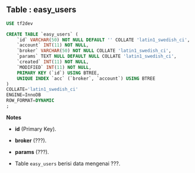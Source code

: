 Table : easy_users
--------------------

```SQL
USE tf2dev

CREATE TABLE `easy_users` (
	`id` VARCHAR(50) NOT NULL DEFAULT '' COLLATE 'latin1_swedish_ci',
	`account` INT(11) NOT NULL,
	`broker` VARCHAR(50) NOT NULL COLLATE 'latin1_swedish_ci',
	`params` TEXT NULL DEFAULT NULL COLLATE 'latin1_swedish_ci',
	`created` INT(11) NOT NULL,
	`MODIFIED` INT(11) NOT NULL,
	PRIMARY KEY (`id`) USING BTREE,
	UNIQUE INDEX `acc` (`broker`, `account`) USING BTREE
)
COLLATE='latin1_swedish_ci'
ENGINE=InnoDB
ROW_FORMAT=DYNAMIC
;
```
__Notes__

+ __id__ (Primary Key).

+ __broker__ (???).

+ __params__ (???).

+ Table `easy_users` berisi data mengenai ???.

